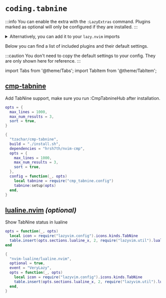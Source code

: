 # `coding.tabnine`

<!-- plugins:start -->

:::info
You can enable the extra with the `:LazyExtras` command.
Plugins marked as optional will only be configured if they are installed.
:::

<details>
<summary>Alternatively, you can add it to your <code>lazy.nvim</code> imports</summary>

```lua title="lua/config/lazy.lua" {4}
require("lazy").setup({
  spec = {
    { "LazyVim/LazyVim", import = "lazyvim.plugins" },
    { import = "lazyvim.plugins.extras.coding.tabnine" },
    { import = "plugins" },
  },
})
```

</details>

Below you can find a list of included plugins and their default settings.

:::caution
You don't need to copy the default settings to your config.
They are only shown here for reference.
:::

import Tabs from '@theme/Tabs';
import TabItem from '@theme/TabItem';

## [cmp-tabnine](https://github.com/tzachar/cmp-tabnine)

 Add TabNine support, make sure you run :CmpTabnineHub after installation.


<Tabs>

<TabItem value="opts" label="Options">

```lua
opts = {
  max_lines = 1000,
  max_num_results = 3,
  sort = true,
}
```

</TabItem>


<TabItem value="code" label="Full Spec">

```lua
{
  "tzachar/cmp-tabnine",
  build = "./install.sh",
  dependencies = "hrsh7th/nvim-cmp",
  opts = {
    max_lines = 1000,
    max_num_results = 3,
    sort = true,
  },
  config = function(_, opts)
    local tabnine = require("cmp_tabnine.config")
    tabnine:setup(opts)
  end,
}
```

</TabItem>

</Tabs>

## [lualine.nvim](https://github.com/nvim-lualine/lualine.nvim) _(optional)_

 Show TabNine status in lualine


<Tabs>

<TabItem value="opts" label="Options">

```lua
opts = function(_, opts)
  local icon = require("lazyvim.config").icons.kinds.TabNine
  table.insert(opts.sections.lualine_x, 2, require("lazyvim.util").lualine.cmp_source("cmp_tabnine", icon))
end
```

</TabItem>


<TabItem value="code" label="Full Spec">

```lua
{
  "nvim-lualine/lualine.nvim",
  optional = true,
  event = "VeryLazy",
  opts = function(_, opts)
    local icon = require("lazyvim.config").icons.kinds.TabNine
    table.insert(opts.sections.lualine_x, 2, require("lazyvim.util").lualine.cmp_source("cmp_tabnine", icon))
  end,
}
```

</TabItem>

</Tabs>

<!-- plugins:end -->
